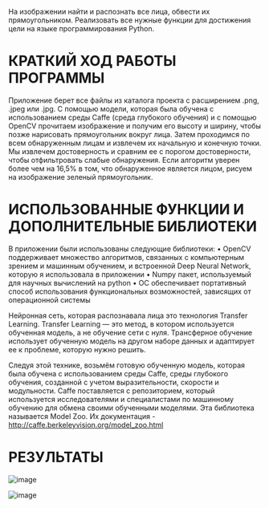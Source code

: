 На изображении найти и распознать все лица, обвести их прямоугольником. Реализовать все нужные функции для достижения цели на языке программирования Python.

# КРАТКИЙ ХОД РАБОТЫ ПРОГРАММЫ

Приложение берет все файлы из каталога проекта с расширением .png, .jpeg или .jpg. С помощью модели, которая была обучена с использованием среды Caffe (среда глубокого обучения) и с помощью OpenCV прочитаем изображение и получим его высоту и ширину, чтобы позже нарисовать прямоугольник вокруг лица. Затем проходимся по всем обнаруженным лицам и извлечем их начальную и конечную точки. Мы извлечем достоверность и сравним ее с порогом достоверности, чтобы отфильтровать слабые обнаружения. Если алгоритм уверен более чем на 16,5% в том, что обнаруженное является лицом, рисуем на изображение зеленый прямоугольник.

# ИСПОЛЬЗОВАННЫЕ ФУНКЦИИ И ДОПОЛНИТЕЛЬНЫЕ БИБЛИОТЕКИ

В приложении были использованы следующие библиотеки:
•	OpenCV
поддерживает множество алгоритмов, связанных с компьютерным зрением и машинным обучением, и встроенной Deep Neural Network, которую я использовала в приложении
•	Numpy
пакет, используемый для научных вычислений на python
•	ОС
обеспечивает портативный способ использования функциональных возможностей, зависящих от операционной системы


Нейронная сеть, которая распознавала лица это технология Transfer Learning. Transfer Learning — это метод, в котором используется обученная модель, а не обучение сети с нуля. Трансферное обучение использует обученную модель на другом наборе данных и адаптирует ее к проблеме, которую нужно решить.

Следуя этой технике, возьмём готовую обученную модель, которая была обучена с использованием среды Caffe, среды глубокого обучения, созданной с учетом выразительности, скорости и модульности. Caffe поставляется с репозиторием, который используется исследователями и специалистами по машинному обучению для обмена своими обученными моделями. Эта библиотека называется Model Zoo. Их документация - http://caffe.berkeleyvision.org/model_zoo.html

# РЕЗУЛЬТАТЫ
![image](https://user-images.githubusercontent.com/62747320/164061246-d0b483f1-6eaa-4cb9-8371-e7c5bc80f1ec.png)

![image](https://user-images.githubusercontent.com/62747320/164061355-83ae6e17-881f-4b6e-a4ea-15fb3b200fe9.png)
